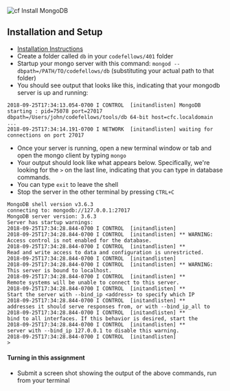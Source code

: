 ![cf](http://i.imgur.com/7v5ASc8.png) Install MongoDB

## Installation and Setup
- [Installation Instructions](https://docs.mongodb.com/manual/installation/)
- Create a folder called `db` in  your `codefellows/401` folder
- Startup your mongo server with this command: `mongod --dbpath=/PATH/TO/codefellows/db` (substituting your actual path to that folder)
- You should see output that looks like this, indicating that your mongodb server is up and running:

```
2018-09-25T17:34:13.054-0700 I CONTROL  [initandlisten] MongoDB starting : pid=75078 port=27017 dbpath=/Users/john/codefellows/tools/db 64-bit host=cfc.localdomain
...
2018-09-25T17:34:14.191-0700 I NETWORK  [initandlisten] waiting for connections on port 27017
```


- Once your server is running, open a new terminal window or tab and open the mongo client by typing `mongo`
- Your output should look like what appears below. Specifically, we're looking for the `>` on the last line, indicating that you can type in database commands.
- You can type `exit` to leave the shell
- Stop the server in the other terminal by pressing `CTRL+C`

```
MongoDB shell version v3.6.3
connecting to: mongodb://127.0.0.1:27017
MongoDB server version: 3.6.3
Server has startup warnings:
2018-09-25T17:34:28.844-0700 I CONTROL  [initandlisten]
2018-09-25T17:34:28.844-0700 I CONTROL  [initandlisten] ** WARNING: Access control is not enabled for the database.
2018-09-25T17:34:28.844-0700 I CONTROL  [initandlisten] **          Read and write access to data and configuration is unrestricted.
2018-09-25T17:34:28.844-0700 I CONTROL  [initandlisten]
2018-09-25T17:34:28.844-0700 I CONTROL  [initandlisten] ** WARNING: This server is bound to localhost.
2018-09-25T17:34:28.844-0700 I CONTROL  [initandlisten] **          Remote systems will be unable to connect to this server.
2018-09-25T17:34:28.844-0700 I CONTROL  [initandlisten] **          Start the server with --bind_ip <address> to specify which IP
2018-09-25T17:34:28.844-0700 I CONTROL  [initandlisten] **          addresses it should serve responses from, or with --bind_ip_all to
2018-09-25T17:34:28.844-0700 I CONTROL  [initandlisten] **          bind to all interfaces. If this behavior is desired, start the
2018-09-25T17:34:28.844-0700 I CONTROL  [initandlisten] **          server with --bind_ip 127.0.0.1 to disable this warning.
2018-09-25T17:34:28.844-0700 I CONTROL  [initandlisten]
>
```


#### Turning in this assignment
- Submit a screen shot showing the output of the above commands, run from your terminal

